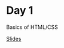 # Day 1

Basics of HTML/CSS

[Slides](https://docs.google.com/presentation/d/1UeeeqP4xZ2r_ykNOLOZfKaOWVbhgrW9bHaAn81_3CGQ/edit?usp=sharing)

